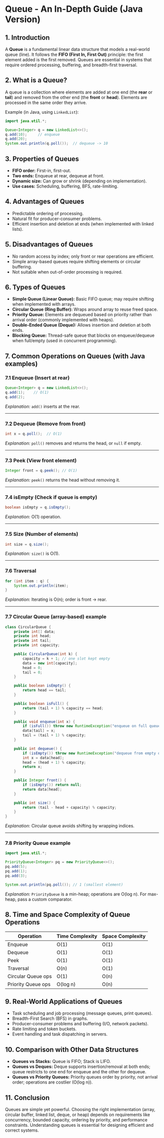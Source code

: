 # Queue - An In-Depth Guide (Java Version)

## 1. Introduction

A **Queue** is a fundamental linear data structure that models a real-world queue (line). It follows the **FIFO (First In, First Out)** principle: the first element added is the first removed. Queues are essential in systems that require ordered processing, buffering, and breadth-first traversal.

## 2. What is a Queue?

A queue is a collection where elements are added at one end (the **rear** or **tail**) and removed from the other end (the **front** or **head**). Elements are processed in the same order they arrive.

Example (in Java, using `LinkedList`):

```java
import java.util.*;

Queue<Integer> q = new LinkedList<>();
q.add(10);     // enqueue
q.add(20);
System.out.println(q.poll());  // dequeue -> 10
```

## 3. Properties of Queues

* **FIFO order:** First-in, first-out.
* **Two ends:** Enqueue at rear, dequeue at front.
* **Dynamic size:** Can grow or shrink (depending on implementation).
* **Use cases:** Scheduling, buffering, BFS, rate-limiting.

## 4. Advantages of Queues

* Predictable ordering of processing.
* Natural fit for producer-consumer problems.
* Efficient insertion and deletion at ends (when implemented with linked lists).

## 5. Disadvantages of Queues

* No random access by index; only front or rear operations are efficient.
* Simple array-based queues require shifting elements or circular buffering.
* Not suitable when out-of-order processing is required.

## 6. Types of Queues

* **Simple Queue (Linear Queue):** Basic FIFO queue; may require shifting when implemented with arrays.
* **Circular Queue (Ring Buffer):** Wraps around array to reuse freed space.
* **Priority Queue:** Elements are dequeued based on priority rather than arrival order (commonly implemented with heaps).
* **Double-Ended Queue (Deque):** Allows insertion and deletion at both ends.
* **Blocking Queue:** Thread-safe queue that blocks on enqueue/dequeue when full/empty (used in concurrent programming).

## 7. Common Operations on Queues (with Java examples)

### 7.1 Enqueue (Insert at rear)

```java
Queue<Integer> q = new LinkedList<>();
q.add(1);    // O(1)
q.add(2);
```

*Explanation:* `add()` inserts at the rear.

---

### 7.2 Dequeue (Remove from front)

```java
int x = q.poll();  // O(1)
```

*Explanation:* `poll()` removes and returns the head, or `null` if empty.

---

### 7.3 Peek (View front element)

```java
Integer front = q.peek(); // O(1)
```

*Explanation:* `peek()` returns the head without removing it.

---

### 7.4 isEmpty (Check if queue is empty)

```java
boolean isEmpty = q.isEmpty();
```

*Explanation:* O(1) operation.

---

### 7.5 Size (Number of elements)

```java
int size = q.size();
```

*Explanation:* `size()` is O(1).

---

### 7.6 Traversal

```java
for (int item : q) {
    System.out.println(item);
}
```

*Explanation:* Iterating is O(n); order is front → rear.

---

### 7.7 Circular Queue (array-based) example

```java
class CircularQueue {
    private int[] data;
    private int head;
    private int tail;
    private int capacity;

    public CircularQueue(int k) {
        capacity = k + 1; // one slot kept empty
        data = new int[capacity];
        head = 0;
        tail = 0;
    }

    public boolean isEmpty() {
        return head == tail;
    }

    public boolean isFull() {
        return (tail + 1) % capacity == head;
    }

    public void enqueue(int x) {
        if (isFull()) throw new RuntimeException("enqueue on full queue");
        data[tail] = x;
        tail = (tail + 1) % capacity;
    }

    public int dequeue() {
        if (isEmpty()) throw new RuntimeException("dequeue from empty queue");
        int x = data[head];
        head = (head + 1) % capacity;
        return x;
    }

    public Integer front() {
        if (isEmpty()) return null;
        return data[head];
    }

    public int size() {
        return (tail - head + capacity) % capacity;
    }
}
```

*Explanation:* Circular queue avoids shifting by wrapping indices.

---

### 7.8 Priority Queue example

```java
import java.util.*;

PriorityQueue<Integer> pq = new PriorityQueue<>();
pq.add(5);
pq.add(1);
pq.add(3);

System.out.println(pq.poll()); // 1 (smallest element)
```

*Explanation:* `PriorityQueue` is a min-heap; operations are O(log n). For max-heap, pass a custom comparator.

## 8. Time and Space Complexity of Queue Operations

| Operation          | Time Complexity | Space Complexity |
| ------------------ | --------------- | ---------------- |
| Enqueue            | O(1)            | O(1)             |
| Dequeue            | O(1)            | O(1)             |
| Peek               | O(1)            | O(1)             |
| Traversal          | O(n)            | O(1)             |
| Circular Queue ops | O(1)            | O(n)             |
| Priority Queue ops | O(log n)        | O(n)             |

## 9. Real-World Applications of Queues

* Task scheduling and job processing (message queues, print queues).
* Breadth-First Search (BFS) in graphs.
* Producer-consumer problems and buffering (I/O, network packets).
* Rate limiting and token buckets.
* Event handling and task dispatching in servers.

## 10. Comparison with Other Data Structures

* **Queues vs Stacks:** Queue is FIFO; Stack is LIFO.
* **Queues vs Deques:** Deque supports insertion/removal at both ends; queue restricts to one end for enqueue and the other for dequeue.
* **Queues vs Priority Queues:** Priority queues order by priority, not arrival order; operations are costlier (O(log n)).

## 11. Conclusion

Queues are simple yet powerful. Choosing the right implementation (array, circular buffer, linked list, deque, or heap) depends on requirements like concurrency, bounded capacity, ordering by priority, and performance constraints. Understanding queues is essential for designing efficient and correct systems.
